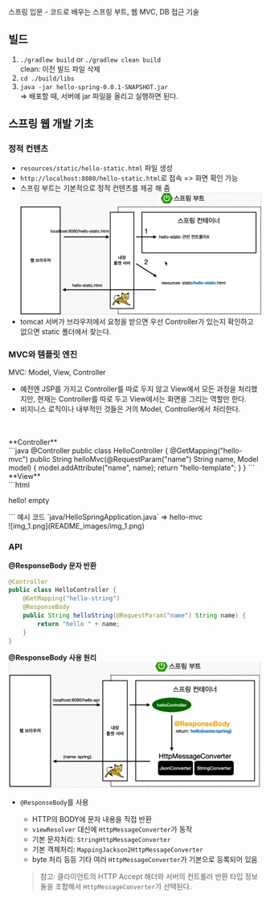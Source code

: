 스프링 입문 - 코드로 배우는 스프링 부트, 웹 MVC, DB 접근 기술

## 빌드
1. `./gradlew build` or `./gradlew clean build`
   </br> clean: 이전 빌드 파일 삭제
2. `cd ./build/libs`
3. `java -jar hello-spring-0.0.1-SNAPSHOT.jar` </br>
   => 배포할 때, 서버에 jar 파일을 올리고 실행하면 된다.

## 스프링 웹 개발 기초
### 정적 컨텐츠
- `resources/static/hello-static.html` 파일 생성
- `http://localhost:8080/hello-static.html`로 접속 => 화면 확인 가능
- 스프링 부트는 기본적으로 정적 컨텐츠를 제공 해 줌 
![img.png](README_images/img.png)
- tomcat 서버가 브라우저에서 요청을 받으면 우선 Controller가 있는지 확인하고 없으면 static 폴더에서 찾는다.

### MVC와 템플릿 엔진
MVC: Model, View, Controller
- 예전엔 JSP를 가지고 Controller를 따로 두지 않고 View에서 모든 과정을 처리했지만, 현재는 Controller를 따로 두고 View에서는 화면을 그리는 역할만 한다. 
- 비지니스 로직이나 내부적인 것들은 거의 Model, Controller에서 처리한다.
</br>
</br>
**Controller**</br>
```java
@Controller
public class HelloController {
    @GetMapping("hello-mvc")
    public String helloMvc(@RequestParam("name") String name, Model model) {
        model.addAttribute("name", name);
        return "hello-template";
    }
}
```
**View**</br>
```html
<!DOCTYPE html>
<html xmlns:th="http://www.thymeleaf.org">
<body>
<p th:text="'hello ' + ${name}">hello! empty</p>
</body>
</html>
```
예시 코드 `java/HelloSpringApplication.java` => hello-mvc</br>
![img_1.png](README_images/img_1.png)


### API
**@ResponseBody 문자 반환** </br>
```java
@Controller
public class HelloController {
    @GetMapping("hello-string")
    @ResponseBody
    public String helloString(@RequestParam("name") String name) {
        return "hello " + name;
    }
}
```

**@ResponseBody 사용 원리**</br>
![img_2.png](README_images/img_2.png)
* `@ResponseBody`를 사용
   * HTTP의 BODY에 문자 내용을 직접 반환
   * `viewResolver` 대신에 `HttpMessageConverter`가 동작
   * 기본 문자처리: `StringHttpMessageConverter`
   * 기본 객체처리: `MappingJackson2HttpMessageConverter`
   * byte 처리 등등 기타 여러 `HttpMessageConverter`가 기본으로 등록되어 있음

   > 참고: 클라이언트의 HTTP Accept 해더와 서버의 컨트롤러 반환 타입 정보 둘을 조합해서 `HttpMessageConverter`가 선택된다.


